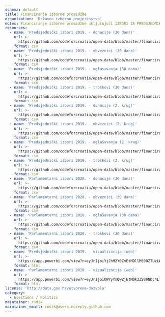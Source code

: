 ```yaml
---
schema: default
title: Financiranje izborne promidžbe
organization: 'Državno izborno povjerenstvo'
notes: Financiranje izborne promidžbe uključujući IZBORI ZA PREDSJEDNIKA RH 2019., IZBORI ZA ZASTUPNIKE U HRVATSKI SABOR 2020. Datasetove o financiranjima stranaka u otvorenom obliku je prikupio i pruža Gong.
resources:
  - name: 'Predsjednički izbori 2019. - donacije (30 dana)'
    url: >-
      https://github.com/codeforcroatia/open-data/blob/master/financiranje_izbora/pred_2019_30dana_donacije.CSV
    format: csv
  - name: 'Predsjednički izbori 2019. - obveznici (30 dana)'
    url: >-
      https://github.com/codeforcroatia/open-data/blob/master/financiranje_izbora/pred_2019_30dana_obveznici.CSV
    format: csv
  - name: 'Predsjednički izbori 2019. - oglasavanja (30 dana)'
    url: >-
      https://github.com/codeforcroatia/open-data/blob/master/financiranje_izbora/pred_2019_30dana_oglasavanja.CSV
    format: csv
  - name: 'Predsjednički izbori 2019. - troškovi (30 dana)'
    url: >-
      https://github.com/codeforcroatia/open-data/blob/master/financiranje_izbora/pred_2019_30dana_troskovi.CSV
    format: csv
  - name: 'Predsjednički izbori 2019. - donacije (2. krug)'
    url: >-
      https://github.com/codeforcroatia/open-data/blob/master/financiranje_izbora/pred_2019_2krug_donacije.CSV
    format: csv
  - name: 'Predsjednički izbori 2019. - obveznici (2. krug)'
    url: >-
      https://github.com/codeforcroatia/open-data/blob/master/financiranje_izbora/pred_2019_2krug_obveznici.CSV
    format: csv
  - name: 'Predsjednički izbori 2019. - oglašavanja (2. krug)'
    url: >-
      https://github.com/codeforcroatia/open-data/blob/master/financiranje_izbora/pred_2019_2krug_oglasavanja.CSV
    format: csv
  - name: 'Predsjednički izbori 2019. - troškovi (2. krug)'
    url: >-
      https://github.com/codeforcroatia/open-data/blob/master/financiranje_izbora/pred_2019_2krug_troskovi.CSV
    format: csv
  - name: 'Parlamentarni izbori 2020. - donacije (30 dana)'
    url: >-
      https://github.com/codeforcroatia/open-data/blob/master/financiranje_izbora/parl_2020_30dana_donacije.CSV
    format: csv
  - name: 'Parlamentarni izbori 2020. - obveznici (30 dana)'
    url: >-
      https://github.com/codeforcroatia/open-data/blob/master/financiranje_izbora/parl_2020_30dana_obveznici.CSV
    format: csv
  - name: 'Parlamentarni izbori 2020. - oglašavanja (30 dana)'
    url: >-
      https://github.com/codeforcroatia/open-data/blob/master/financiranje_izbora/parl_2020_30dana_oglasavanja.CSV
    format: csv
  - name: 'Parlamentarni izbori 2020. - troškovi (30 dana)'
    url: >-
      https://github.com/codeforcroatia/open-data/blob/master/financiranje_izbora/parl_2020_30dana_troskovi.CSV
    format: csv
  - name: 'Predsjednički izbori 2019. - vizualizacija (web)'
    url: >-
      https://app.powerbi.com/view?r=eyJrIjoiYjJhM2Y0ZmEtMDllMS00ZTUzLWEyYTgtODQwYjY0YzZmYzIxIiwidCI6IjkyNDIxZWUzLTAzNDgtNGUyNC04ODgwLTAxNzhkMmViNTI1ZiIsImMiOjh9
    format: html
  - name: 'Parlamentarni izbori 2020. - vizualizacija (web)'
    url: >-
      https://app.powerbi.com/view?r=eyJrIjoiOWYyYmQwZjEtMDk2ZS00NDc4LTg4YmYtMzAyYTQzZmU5ZGQxIiwidCI6IjkyNDIxZWUzLTAzNDgtNGUyNC04ODgwLTAxNzhkMmViNTI1ZiIsImMiOjh9
    format: html
license: 'http://data.gov.hr/otvorena-dozvola'
category:
  - Elections / Politics
maintainer: rodik
maintainer_email: rodik@users.noreply.github.com
---
```

